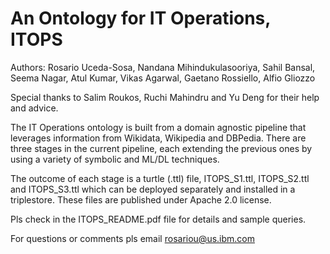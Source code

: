 # An Ontology for IT Operations, ITOPS
Authors: Rosario Uceda-Sosa, Nandana Mihindukulasooriya, Sahil Bansal, Seema Nagar, Atul Kumar, Vikas Agarwal, Gaetano Rossiello, Alfio Gliozzo 

Special thanks to Salim Roukos, Ruchi Mahindru and Yu Deng for their help and advice. 

The IT Operations ontology is built from a domain agnostic pipeline that leverages information from Wikidata, Wikipedia and DBPedia. There are three stages in the current pipeline, each extending the previous ones by using a variety of symbolic and ML/DL techniques. 

The outcome of each stage is a turtle (.ttl) file, ITOPS_S1.ttl, ITOPS_S2.ttl and ITOPS_S3.ttl which can be deployed separately and installed in a triplestore. These files are published under Apache 2.0 license. 

Pls check in the ITOPS_README.pdf file for details and sample queries. 

For questions or comments pls email rosariou@us.ibm.com


